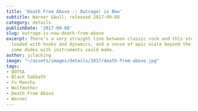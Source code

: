 ```yaml
---
title: 'Death From Above :: Outrage! is Now'
subtitle: Warner &bull; released 2017-09-08
category: details
publishDate: '2017-09-08'
slug: outrage-is-now-death-from-above
excerpt: There’s a very straight line between classic rock and this stuff — riff heavy,
  loaded with hooks and dynamics, and a sense of epic scale beyond the noise that
  some dudes with instruments could make.
author: jclacking
image: "~/assets/images/details/2017/death-from-above.jpg"
tags:
- QOTSA
- Black Sabbath
- Fu Manchu
- Wolfmother
- Death From Above
- Warner
---
```


